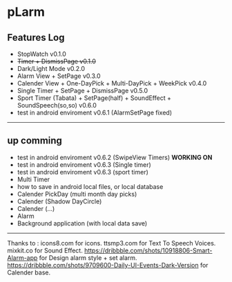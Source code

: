 # pLarm

## Features Log
 - StopWatch v0.1.0
 - <del>Timer + DismissPage v0.1.0</del>
 - Dark/Light Mode v0.2.0
 - Alarm View + SetPage v0.3.0
 - Calender View + One-DayPick + Multi-DayPick + WeekPick v0.4.0
 - Single Timer + SetPage + DismissPage v0.5.0
 - Sport Timer (Tabata) + SetPage(half) + SoundEffect + SoundSpeech(so,so) v0.6.0
 - test in android enviroment v0.6.1 (AlarmSetPage fixed)
 
 
____________________________________

 ## up comming
 - test in android enviroment v0.6.2 (SwipeView Timers) <b>WORKING ON</b>
 - test in android enviroment v0.6.3 (Single timer) 
 - test in android enviroment v0.6.3 (sport timer)
 - Multi Timer
 - how to save in android local files, or local database
 - Calender PickDay (multi month day picks)
 - Calender (Shadow DayCircle)
 - Calender (...)
 - Alarm 
 - Background application (with local data save)


_____________________________________
Thanks to :
    icons8.com for icons.
    ttsmp3.com for Text To Speech Voices.    
    mixkit.co for Sound Effect.
    https://dribbble.com/shots/10918806-Smart-Alarm-app  for Design alarm style + set alarm.
    https://dribbble.com/shots/9709600-Daily-UI-Events-Dark-Version for Calender base.            
